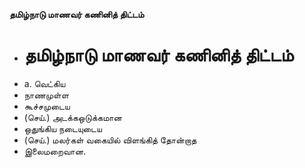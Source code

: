 **தமிழ்நாடு மாணவர் கணினித் திட்டம்**
- # தமிழ்நாடு மாணவர் கணினித் திட்டம்
- a. வெட்கிய
- நாணமுள்ள
- கூச்சமுடைய
- (செய்.) அடக்கஒடுக்கமான
- ஒதுங்கிய நடையுடைய
- (செய்.) மலர்கள் வகையில் விளங்கித் தோன்றாத
- இலைமறைவான.

